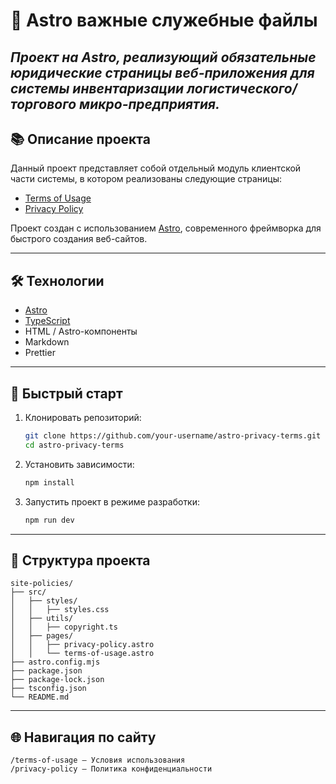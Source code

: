 # 🐉 Astro важные служебные файлы #

_Проект на Astro, реализующий обязательные юридические страницы веб-приложения для системы инвентаризации логистического/торгового микро-предприятия._
---

## 📚 Описание проекта

Данный проект представляет собой отдельный модуль клиентской части системы, в котором реализованы следующие страницы:
- [Terms of Usage](https://site-policies.vercel.app/terms-of-usage)
- [Privacy Policy](https://site-policies.vercel.app/privacy-policy)

Проект создан с использованием [Astro](https://astro.build/), современного фреймворка для быстрого создания веб-сайтов.

---

## 🛠 Технологии

- [Astro](https://astro.build/)
- [TypeScript](https://www.typescriptlang.org/)
- HTML / Astro-компоненты
- Markdown 
- Prettier

---

## 🚀 Быстрый старт

1. Клонировать репозиторий:
   ```bash
   git clone https://github.com/your-username/astro-privacy-terms.git
   cd astro-privacy-terms

2. Установить зависимости:
   ```bash
   npm install

3. Запустить проект в режиме разработки:
   ```bash
   npm run dev

---

## 📂 Структура проекта

```pqsql
site-policies/                 
├── src/
│   ├── styles/
│   │   ├── styles.css
│   ├── utils/
│   │   ├── copyright.ts
│   ├── pages/
│   │   ├── privacy-policy.astro
│   │   └── terms-of-usage.astro         
├── astro.config.mjs
├── package.json
├── package-lock.json
├── tsconfig.json
└── README.md
```

---

## 🌐 Навигация по сайту
```
/terms-of-usage — Условия использования 
/privacy-policy — Политика конфиденциальности 
```
